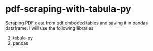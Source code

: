 # pdf-scraping-with-tabula-py
 Scraping PDF data from pdf embeded tables and saving it in pandas dataframe.
 I will use the following libraries
 1. tabula-py
 2. pandas
